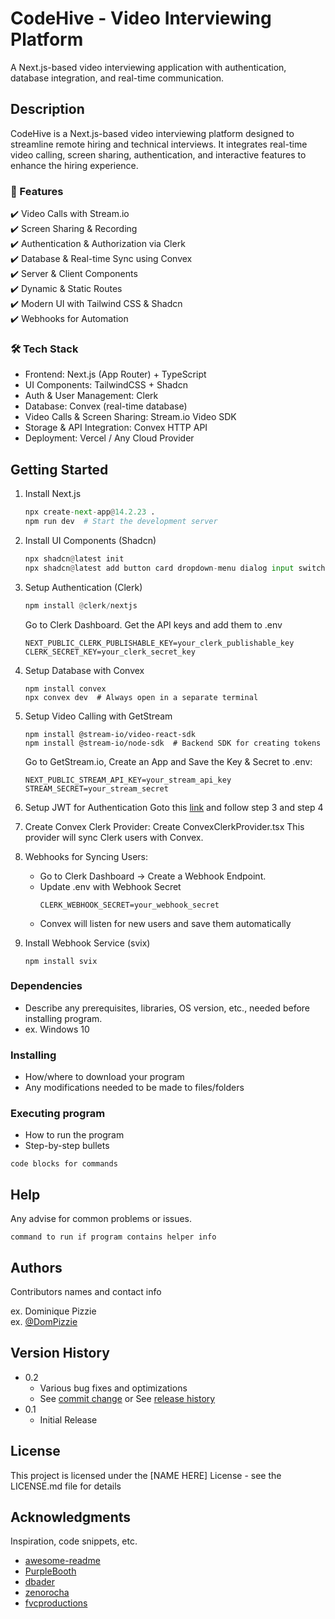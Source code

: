 # CodeHive - Video Interviewing Platform

A Next.js-based video interviewing application with authentication, database integration, and real-time communication.

## Description

CodeHive is a Next.js-based video interviewing platform designed to streamline remote hiring and technical interviews. It integrates real-time video calling, screen sharing, authentication, and interactive features to enhance the hiring experience.
### 🚀 Features
✔️ Video Calls with Stream.io<br>
✔️ Screen Sharing & Recording<br>
✔️ Authentication & Authorization via Clerk<br>
✔️ Database & Real-time Sync using Convex<br>
✔️ Server & Client Components<br>
✔️ Dynamic & Static Routes<br>
✔️ Modern UI with Tailwind CSS & Shadcn<br>
✔️ Webhooks for Automation<br>

### 🛠️ Tech Stack
* Frontend: Next.js (App Router) + TypeScript
* UI Components: TailwindCSS + Shadcn
* Auth & User Management: Clerk
* Database: Convex (real-time database)
* Video Calls & Screen Sharing: Stream.io Video SDK
* Storage & API Integration: Convex HTTP API
* Deployment: Vercel / Any Cloud Provider

## Getting Started
1. Install Next.js
   ```python
   npx create-next-app@14.2.23 .
   npm run dev  # Start the development server
   ```
2. Install UI Components (Shadcn)
   ```python
   npx shadcn@latest init
   npx shadcn@latest add button card dropdown-menu dialog input switch resizable avatar calendar scroll-area select
   ```
3. Setup Authentication (Clerk)
   ```python
   npm install @clerk/nextjs
   ```
   Go to Clerk Dashboard. Get the API keys and add them to .env
   ```
   NEXT_PUBLIC_CLERK_PUBLISHABLE_KEY=your_clerk_publishable_key
   CLERK_SECRET_KEY=your_clerk_secret_key
   ```
4. Setup Database with Convex
   ```
   npm install convex
   npx convex dev  # Always open in a separate terminal
   ```
5. Setup Video Calling with GetStream
   ```
   npm install @stream-io/video-react-sdk
   npm install @stream-io/node-sdk  # Backend SDK for creating tokens
   ```
   Go to GetStream.io, Create an App and Save the Key & Secret to .env:
   ```
   NEXT_PUBLIC_STREAM_API_KEY=your_stream_api_key
   STREAM_SECRET=your_stream_secret
   ```
6. Setup JWT for Authentication
   Goto this [link](https://docs.convex.dev/auth/clerk) and follow step 3 and step 4

7. Create Convex Clerk Provider: Create ConvexClerkProvider.tsx This provider will sync Clerk users with Convex.
8. Webhooks for Syncing Users:
   - Go to Clerk Dashboard → Create a Webhook Endpoint.
   - Update .env with Webhook Secret
     ```
     CLERK_WEBHOOK_SECRET=your_webhook_secret
      ```
   - Convex will listen for new users and save them automatically
   
9. Install Webhook Service (svix)
    ```
    npm install svix
    ```
    




### Dependencies

* Describe any prerequisites, libraries, OS version, etc., needed before installing program.
* ex. Windows 10

### Installing

* How/where to download your program
* Any modifications needed to be made to files/folders

### Executing program

* How to run the program
* Step-by-step bullets
```
code blocks for commands
```

## Help

Any advise for common problems or issues.
```
command to run if program contains helper info
```

## Authors

Contributors names and contact info

ex. Dominique Pizzie  
ex. [@DomPizzie](https://twitter.com/dompizzie)

## Version History

* 0.2
    * Various bug fixes and optimizations
    * See [commit change]() or See [release history]()
* 0.1
    * Initial Release

## License

This project is licensed under the [NAME HERE] License - see the LICENSE.md file for details

## Acknowledgments

Inspiration, code snippets, etc.
* [awesome-readme](https://github.com/matiassingers/awesome-readme)
* [PurpleBooth](https://gist.github.com/PurpleBooth/109311bb0361f32d87a2)
* [dbader](https://github.com/dbader/readme-template)
* [zenorocha](https://gist.github.com/zenorocha/4526327)
* [fvcproductions](https://gist.github.com/fvcproductions/1bfc2d4aecb01a834b46)
